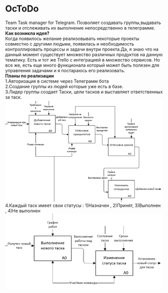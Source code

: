# OcToDo
Team Task manager for Telegram.
Позволяет создавать группы,выдавать таски и отслеживать их выполнение непосредственно в телеграмме.<br>
<b>Как возникла идея?</b><br>
Когда появилось желание реализовывать некоторые проекты совместно с другими людьми, появилась и необходимость контроллировать процессы и задачи внутри проекта.Да, я знаю что на данный момент существует множество различных продуктов на данную тематику. Есть и тот же Trello с интеграцией в множество сервисов. Но все же, есть еще много функционала который может быть полезен для управления задачами и я постараюсь его реализовать.
<br>
<b>Планы по реализации</b><br>
1.Авторизация в системе через Телеграмм бота<br>
2.Создание группы из людей которые уже есть в базе.<br>
3.Лидер группы создает Таски, цели тасков и выставляет ответственных за таск.<br>
![Добавление тасков](https://github.com/finniv/OcToDo/blob/master/img/image12.png?raw=true)<br>
4.Каждый таск имеет свои статусы : 1)Назначен , 2)Принят, 3)Выполнен , 4)Не выполнен<br>
![Статусы для тасков](https://github.com/finniv/OcToDo/blob/master/img/image13.png?raw=true)<br>
